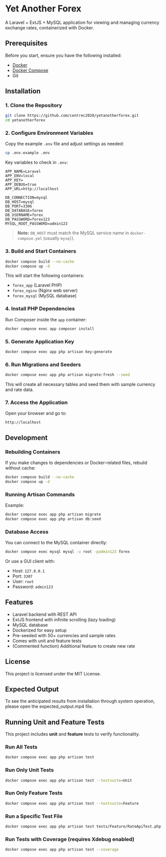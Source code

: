 # Yet Another Forex

A Laravel + ExtJS + MySQL application for viewing and managing currency exchange rates, containerized with Docker.

## Prerequisites

Before you start, ensure you have the following installed:

- [Docker](https://www.docker.com/get-started)
- [Docker Compose](https://docs.docker.com/compose/install/)
- Git

## Installation

### 1. Clone the Repository

```bash
git clone https://github.com/centrec2020/yetanotherforex.git
cd yetanotherforex
```

### 2. Configure Environment Variables

Copy the example `.env` file and adjust settings as needed:

```bash
cp .env.example .env
```

Key variables to check in `.env`:

```env
APP_NAME=Laravel
APP_ENV=local
APP_KEY=
APP_DEBUG=true
APP_URL=http://localhost

DB_CONNECTION=mysql
DB_HOST=mysql
DB_PORT=3306
DB_DATABASE=forex
DB_USERNAME=forex
DB_PASSWORD=forex123
MYSQL_ROOT_PASSWORD=admin123
```

> **Note:** `DB_HOST` must match the MySQL service name in `docker-compose.yml` (usually `mysql`).

### 3. Build and Start Containers

```bash
docker compose build --no-cache
docker compose up -d
```

This will start the following containers:

- `forex_app` (Laravel PHP)
- `forex_nginx` (Nginx web server)
- `forex_mysql` (MySQL database)

### 4. Install PHP Dependencies

Run Composer inside the `app` container:

```bash
docker compose exec app composer install
```

### 5. Generate Application Key

```bash
docker compose exec app php artisan key:generate
```

### 6. Run Migrations and Seeders

```bash
docker compose exec app php artisan migrate:fresh --seed
```

This will create all necessary tables and seed them with sample currency and rate data.

### 7. Access the Application

Open your browser and go to:

```
http://localhost
```

## Development

### Rebuilding Containers

If you make changes to dependencies or Docker-related files, rebuild without cache:

```bash
docker compose build --no-cache
docker compose up -d
```

### Running Artisan Commands

Example:

```bash
docker compose exec app php artisan migrate
docker compose exec app php artisan db:seed
```

### Database Access

You can connect to the MySQL container directly:

```bash
docker compose exec mysql mysql -u root -padmin123 forex
```

Or use a GUI client with:

- Host: `127.0.0.1`
- Port: `3307`
- User: `root`
- Password: `admin123`

## Features

- Laravel backend with REST API
- ExtJS frontend with infinite scrolling (lazy loading)
- MySQL database
- Dockerized for easy setup
- Pre-seeded with 50+ currencies and sample rates
- Comes with unit and feature tests
- (Commented function) Additional feature to create new rate

## License

This project is licensed under the MIT License.

## Expected Output

To see the anticipated results from installation through system operation, please open the expected_output.mp4 file.

## Running Unit and Feature Tests

This project includes **unit** and **feature** tests to verify functionality.

### Run All Tests
```bash
docker compose exec app php artisan test
```

### Run Only Unit Tests
```bash
docker compose exec app php artisan test --testsuite=Unit
```

### Run Only Feature Tests
```bash
docker compose exec app php artisan test --testsuite=Feature
```

### Run a Specific Test File
```bash
docker compose exec app php artisan test tests/Feature/RateApiTest.php
```

### Run Tests with Coverage (requires Xdebug enabled)
```bash
docker compose exec app php artisan test --coverage
```
